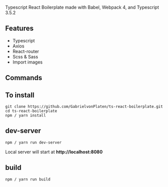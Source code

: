 Typescript React Boilerplate made with Babel, Webpack 4, and Typescript 3.5.2

## Features
* Typescript
* Axios
* React-router
* Scss & Sass
* Import images

## Commands

**To install**
------
```
git clone https://github.com/GabrielvonPlaten/ts-react-boilerplate.git
cd ts-react-boilerplate
npm / yarn install
```

dev-server
------
```
npm / yarn run dev-server
```
Local server will start at **http://localhost:8080**

build
------
```
npm / yarn run build
```




